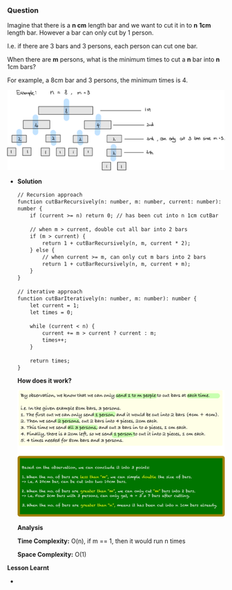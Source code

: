 ### Question

Imagine that there is a **n cm** length bar and we want to cut it in to **n** **1cm** length bar. However a bar can only cut by 1 person. 

I.e. if there are 3 bars and 3 persons, each person can cut one bar.

When there are **m** persons, what is the minimum times to cut a **n** bar into **n** 1cm bars?

For example, a 8cm bar and 3 persons, the minimum times is 4.

![cut-bars-q.png](cut-bars-q.png)

- **Solution**

    ```tsx
    // Recursion approach
    function cutBarRecursively(n: number, m: number, current: number): number {
        if (current >= n) return 0; // has been cut into n 1cm cutBar

        // when m > current, double cut all bar into 2 bars
        if (m > current) {
            return 1 + cutBarRecursively(n, m, current * 2);
        } else {
            // when current >= m, can only cut m bars into 2 bars
            return 1 + cutBarRecursively(n, m, current + m);
        }
    }

    // iterative approach
    function cutBarIteratively(n: number, m: number): number {
        let current = 1;
        let times = 0;
        
        while (current < n) {
            current += m > current ? current : m;
            times++;
        }

        return times;
    }
    ```

    **How does it work?**

    ![cut-bars-sol.png](cut-bars-sol.png)

    **Analysis**

    **Time Complexity:** O(n), if m == 1, then it would run n times

    **Space Complexity:** O(1)

**Lesson Learnt**

-